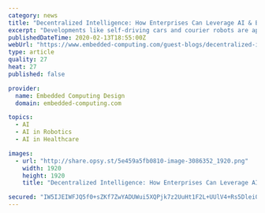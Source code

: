 ```yaml
---
category: news
title: "Decentralized Intelligence: How Enterprises Can Leverage AI & Blockchain in Mobile App Development?"
excerpt: "Developments like self-driving cars and courier robots are appearing, and anxiety is growing along with it. The natural development of the “IoT & blockchain” combination would be its addition to artificial intelligence since IoT devices in most scenarios of their work generate a lot of data, which can be successfully used in training ..."
publishedDateTime: 2020-02-13T18:55:00Z
webUrl: "https://www.embedded-computing.com/guest-blogs/decentralized-intelligence-how-enterprises-can-leverage-ai-blockchain-in-mobile-app-development"
type: article
quality: 27
heat: 27
published: false

provider:
  name: Embedded Computing Design
  domain: embedded-computing.com

topics:
  - AI
  - AI in Robotics
  - AI in Healthcare

images:
  - url: "http://share.opsy.st/5e459a5fb0810-image-3086352_1920.png"
    width: 1920
    height: 1920
    title: "Decentralized Intelligence: How Enterprises Can Leverage AI & Blockchain in Mobile App Development?"

secured: "IW5IJEIWFJQ5f0+sZKf7ZwYADUWui5XQPjk7z2UuHt1F2L+UUlV4+Rs5Dlei0H7bIxzIMXmwY4ye4cbOxR3Oh/+JyClqAxQ9vimPNCfZ570/KTlktZhsLfEaWESuOUW5MQwmvPEHOG3IRMdsQwpXBHgUA5WBYgHi9eDug4Fcf9rXZG30ahqv3OCXHymllLHiwPEB8Esm5KD9j6IDbeYBMkdQgDb/83PDmTKGQzIhqB61pQVu6GoZJsFgJazskwblcA5K+cqPNLERpvmARGkHQIn6LbBaYqwySS2Z4S7dFbeXEe4xahHGOWfTTDH6tEhXglIMFKaCo9e4cs9qUtD/LgV5eldnh7GSsDY4ZqhJ8TTaKU2eVGAExUMJiht0diWwdfpCkD0hOaGhS824yji5Z6aoy4tXsefqp3fwcBKt/nU4dDORkZCRno+msFEZEz51J2L5ft+nl1uzbJxx8Cerg0+M3NAj3+2veS7wirUm2Jo=;5Aazb+H6kAI84GvYZ1SgmQ=="
---
```


